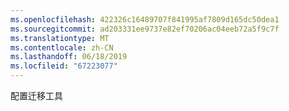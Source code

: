 ```yaml
---
ms.openlocfilehash: 422326c16489707f841995af7809d165dc50dea1
ms.sourcegitcommit: ad203331ee9737e82ef70206ac04eeb72a5f9c7f
ms.translationtype: MT
ms.contentlocale: zh-CN
ms.lasthandoff: 06/18/2019
ms.locfileid: "67223077"
---
```

配置迁移工具